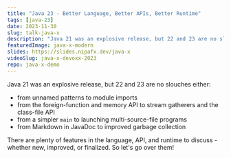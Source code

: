 ```yaml
---
title: "Java 23 - Better Language, Better APIs, Better Runtime"
tags: [java-23]
date: 2023-11-30
slug: talk-java-x
description: "Java 21 was an explosive release, but 22 and 23 are no slouches either: unnamed patterns, stream gatherers, multi-source-file launcher, Markdown in JavaDoc plus many new and improved features in preview"
featuredImage: java-x-modern
slides: https://slides.nipafx.dev/java-x
videoSlug: java-x-devoxx-2023
repo: java-x-demo
---
```


Java 21 was an explosive release, but 22 and 23 are no slouches either:

* from unnamed patterns to module imports
* from the foreign-function and memory API to stream gatherers and the class-file API
* from a simpler `main` to launching multi-source-file programs
* from Markdown in JavaDoc to improved garbage collection

There are plenty of features in the language, API, and runtime to discuss - whether new, improved, or finalized.
So let's go over them!
